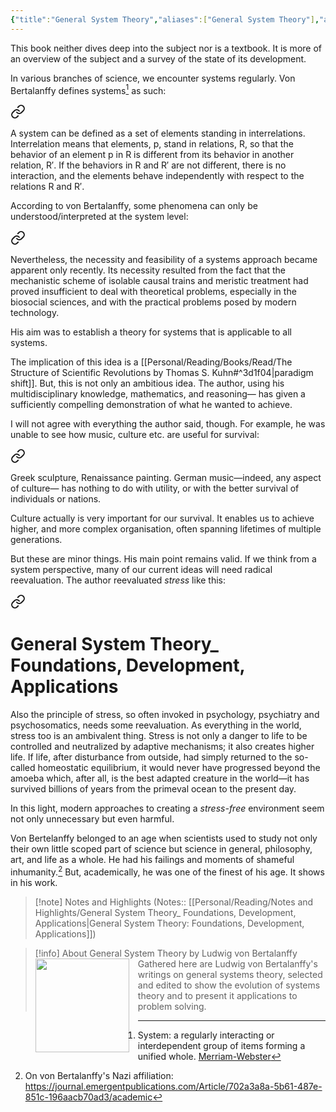 ```yaml
---
{"title":"General System Theory","aliases":["General System Theory"],"authors":["Ludwig von Bertalanffy"],"publisher":"New York : G. Braziller","publish":"2003","pages":324,"isbn10":"0807604534","isbn13":"9780807604533","rating":"4.5","reviewed":true,"cover":"https://books.google.com/books/publisher/content/images/frontcover/N6k2mILtPYIC?fife=w600-h900&source=gbs_api","read_count":1,"tags":["book","Political","Science"],"log":[{"status":"Read","timestamp":"2025-01-07T03:18:08+06:00"},{"status":"In Progress","timestamp":"2024-12-07T20:24:48+06:00"},{"status":"To Read","timestamp":"2024-12-07T20:22:18+06:00"}],"created":"2024-12-07T20:22:18+06:00","updated":"2025-01-07T19:16:39+06:00","status":"Read","dg-publish":true,"dg-note-icon":"2","dg-path":"Reading/Books/Read/General System Theory by Ludwig von Bertalanffy.md","permalink":"/reading/books/read/general-system-theory-by-ludwig-von-bertalanffy/","dgPassFrontmatter":true,"noteIcon":"2"}
---
```


This book neither dives deep into the subject nor is a textbook. It is more of an overview of the subject and a survey of the state of its development.

In various branches of science, we encounter systems regularly. Von Bertalanffy defines systems[^1] as such:


<div class="transclusion internal-embed is-loaded"><a class="markdown-embed-link" href="/reading/notes-and-highlights/general-system-theory-foundations-development-applications/#82aa6e" aria-label="Open link"><svg xmlns="http://www.w3.org/2000/svg" width="24" height="24" viewBox="0 0 24 24" fill="none" stroke="currentColor" stroke-width="2" stroke-linecap="round" stroke-linejoin="round" class="svg-icon lucide-link"><path d="M10 13a5 5 0 0 0 7.54.54l3-3a5 5 0 0 0-7.07-7.07l-1.72 1.71"></path><path d="M14 11a5 5 0 0 0-7.54-.54l-3 3a5 5 0 0 0 7.07 7.07l1.71-1.71"></path></svg></a><div class="markdown-embed">



A system can be defined as a set of elements standing in interrelations. Interrelation means that elements, p, stand in relations, R, so that the behavior of an element p in R is different from its behavior in another relation, R′. If the behaviors in R and R′ are not different, there is no interaction, and the elements behave independently with respect to the relations R and R′. 

</div></div>


According to von Bertalanffy, some phenomena can only be understood/interpreted at the system level:


<div class="transclusion internal-embed is-loaded"><a class="markdown-embed-link" href="/reading/notes-and-highlights/general-system-theory-foundations-development-applications/#2ac684" aria-label="Open link"><svg xmlns="http://www.w3.org/2000/svg" width="24" height="24" viewBox="0 0 24 24" fill="none" stroke="currentColor" stroke-width="2" stroke-linecap="round" stroke-linejoin="round" class="svg-icon lucide-link"><path d="M10 13a5 5 0 0 0 7.54.54l3-3a5 5 0 0 0-7.07-7.07l-1.72 1.71"></path><path d="M14 11a5 5 0 0 0-7.54-.54l-3 3a5 5 0 0 0 7.07 7.07l1.71-1.71"></path></svg></a><div class="markdown-embed">



Nevertheless, the necessity and feasibility of a systems approach became apparent only recently. Its necessity resulted from the fact that the mechanistic scheme of isolable causal trains and meristic treatment had proved insufficient to deal with theoretical problems, especially in the biosocial sciences, and with the practical problems posed by modern technology. 

</div></div>


 His aim was to establish a theory for systems that is applicable to all systems.

The implication of this idea is a [[Personal/Reading/Books/Read/The Structure of Scientific Revolutions by Thomas S. Kuhn#^3d1f04\|paradigm shift]]. But, this is not only an ambitious idea. The author, using his multidisciplinary knowledge, mathematics, and reasoning— has given a sufficiently compelling demonstration of what he wanted to achieve.

I will not agree with everything the author said, though. For example, he was unable to see how music, culture etc. are useful for survival:


<div class="transclusion internal-embed is-loaded"><a class="markdown-embed-link" href="/reading/notes-and-highlights/general-system-theory-foundations-development-applications/#4d8ec4" aria-label="Open link"><svg xmlns="http://www.w3.org/2000/svg" width="24" height="24" viewBox="0 0 24 24" fill="none" stroke="currentColor" stroke-width="2" stroke-linecap="round" stroke-linejoin="round" class="svg-icon lucide-link"><path d="M10 13a5 5 0 0 0 7.54.54l3-3a5 5 0 0 0-7.07-7.07l-1.72 1.71"></path><path d="M14 11a5 5 0 0 0-7.54-.54l-3 3a5 5 0 0 0 7.07 7.07l1.71-1.71"></path></svg></a><div class="markdown-embed">



Greek sculpture, Renaissance painting. German music—indeed, any aspect of culture— has nothing to do with utility, or with the better survival of individuals or nations. 

</div></div>


Culture actually is very important for our survival. It enables us to achieve higher, and more complex organisation, often spanning lifetimes of multiple generations.

But these are minor things. His main point remains valid. If we think from a system perspective, many of our current ideas will need radical reevaluation. The author reevaluated *stress* like this:


<div class="transclusion internal-embed is-loaded"><a class="markdown-embed-link" href="/reading/notes-and-highlights/general-system-theory-foundations-development-applications/#8d3ac9" aria-label="Open link"><svg xmlns="http://www.w3.org/2000/svg" width="24" height="24" viewBox="0 0 24 24" fill="none" stroke="currentColor" stroke-width="2" stroke-linecap="round" stroke-linejoin="round" class="svg-icon lucide-link"><path d="M10 13a5 5 0 0 0 7.54.54l3-3a5 5 0 0 0-7.07-7.07l-1.72 1.71"></path><path d="M14 11a5 5 0 0 0-7.54-.54l-3 3a5 5 0 0 0 7.07 7.07l1.71-1.71"></path></svg></a><div class="markdown-embed">

<div class="markdown-embed-title">

# General System Theory_  Foundations, Development, Applications

</div>


Also the principle of stress, so often invoked in psychology, psychiatry and psychosomatics, needs some reevaluation. As everything in the world, stress too is an ambivalent thing. Stress is not only a danger to life to be controlled and neutralized by adaptive mechanisms; it also creates higher life. If life, after disturbance from outside, had simply returned to the so-called homeostatic equilibrium, it would never have progressed beyond the amoeba which, after all, is the best adapted creature in the world—it has survived billions of years from the primeval ocean to the present day. 

</div></div>


In this light, modern approaches to creating a *stress-free* environment seem not only unnecessary but even harmful.

Von Bertelanffy belonged to an age when scientists used to study not only their own little scoped part of science but science in general, philosophy, art, and life as a whole. He had his failings and moments of shameful inhumanity.[^2] But, academically, he was one of the finest of his age. It shows in his work.


> [!note] Notes and Highlights
> (Notes:: [[Personal/Reading/Notes and Highlights/General System Theory_  Foundations, Development, Applications\|General System Theory:  Foundations, Development, Applications]])

> [!info] About General System Theory by Ludwig von Bertalanffy
> <img src="https://books.google.com/books/publisher/content/images/frontcover/N6k2mILtPYIC?fife=w600-h900&source=gbs_api" style="float: left; width: 150px; height: auto; margin-right: 1em;" /> Gathered here are Ludwig von Bertalanffy's writings on general systems theory, selected and edited to show the evolution of systems theory and to present it applications to problem solving.

[^1]: System: a regularly interacting or interdependent group of items forming a unified whole. [Merriam-Webster](https://www.merriam-webster.com/dictionary/system)
[^2]: On von Bertalanffy's Nazi affiliation: https://journal.emergentpublications.com/Article/702a3a8a-5b61-487e-851c-196aacb70ad3/academic 